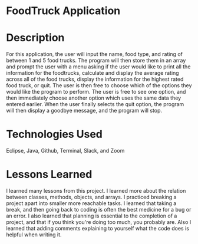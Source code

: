 # FoodTruck Application

# Description 

For this application, the user will input the name, food type, and rating of between 1 and 5 food trucks. The program will then store them in an array and prompt the user with a menu asking if the user would like to print all the information for the foodtrucks, calculate and display the average rating across all of the food trucks, display the information for the highest rated food truck, or quit. The user is then free to choose which of the options they would like the program to perform. The user is free to see one option, and then immediately choose another option which uses the same data they entered earlier. When the user finally selects the quit option, the program will then display a goodbye message, and the program will stop.

# Technologies Used

Eclipse, Java, Github, Terminal, Slack, and Zoom

# Lessons Learned
 
I learned many lessons from this project. I learned more about the relation between classes, methods, objects, and arrays. I practiced breaking a project apart into smaller more reachable tasks. I learned that taking a break, and then going back to coding is often the best medicine for a bug or an error. I also learned that planning is essential to the completion of a project, and that if you think you're doing too much, you probably are. Also I learned that adding comments explaining to yourself what the code does is helpful when writing it.